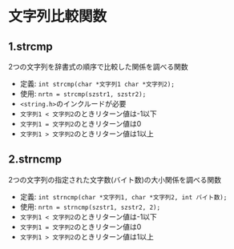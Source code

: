 # 文字列比較関数

## 1.strcmp
2つの文字列を辞書式の順序で比較した関係を調べる関数

- 定義: `int strcmp(char *文字列1 char *文字列2);`
- 使用: `nrtn = strcmp(szstr1, szstr2);`
- `<string.h>`のインクルードが必要
- `文字列1 < 文字列2`のときリターン値は-1以下
- `文字列1 = 文字列2`のときリターン値は0
- `文字列1 > 文字列2`のときリターン値は1以上

## 2.strncmp
2つの文字列の指定された文字数(バイト数)の大小関係を調べる関数
- 定義: `int strncmp(char *文字列1, char *文字列2, int バイト数);`
- 使用: `nrtn = strncmp(szstr1, szstr2, 2);`
- `文字列1 < 文字列2`のときリターン値は-1以下
- `文字列1 = 文字列2`のときリターン値は0
- `文字列1 > 文字列2`のときリターン値は1以上

